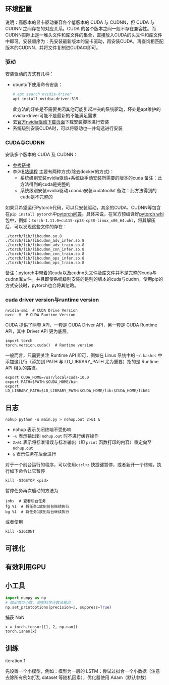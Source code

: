 ## 环境配置

说明：高版本的显卡驱动兼容各个低版本的 CUDA 与 CUDNN，但 CUDA 与 CUDNN 之间存在的对应关系。CUDA 的各个版本之间一般不存在兼容性。而CUDNN实际上是一堆头文件和库文件的集合，直接放入CUDA的头文件和库文件中即可。安装顺序为：先安装最新版本的显卡驱动，再安装CUDA，再查询相匹配版本的CUDNN，并将文件复制进CUDA中即可。

### 驱动
安装驱动的方式有几种：
- ubuntu下使用命令安装：
    ```bash
    # apt search nvidia-driver
    apt install nvidia-driver-515
    ```
    此方法的好处是不需要关闭其他可能引起冲突的系统驱动，坏处是apt维护的nvidia-driver可能不是最新的不能满足需求
- 去[官方nvidia驱动下载页面](https://www.nvidia.com/download/index.aspx)下载安装脚本进行安装
- 系统级别安装CUDA时，可以将驱动也一并勾选进行安装

### CUDA与CUDNN
安装多个版本的 CUDA 及 CUDNN：

- [参考链接](https://towardsdatascience.com/installing-multiple-cuda-cudnn-versions-in-ubuntu-fcb6aa5194e2)
- 李沐[B站课程](https://www.bilibili.com/video/BV1LT411F77M)
    主要有两种方式(除去docker的方式)：
    - 系统级别安装nvidia驱动+系统级手动安装所需要的版本的cuda
        备注：此方法得到的cuda是完整的
    - 系统级别安装nvidia驱动+conda安装cudatoolkit
        备注：此方法得到的cuda是不完整的
    
如果只希望运行Pytorch代码，可以只安装驱动，其余的CUDA、CUDNN等包含在`pip install pytorch`中[pytorch问答](https://discuss.pytorch.org/t/how-to-check-if-torch-uses-cudnn/21933)。具体来说，在官方预编译好[pytorch whl](https://download.pytorch.org/whl/torch/)包中，例如：`torch-1.11.0+cu115-cp38-cp38-linux_x86_64.whl`，将其解压后，可以发现这些文件的存在：
```
./torch/lib/libcudnn.so.8
./torch/lib/libcudnn_adv_infer.so.8
./torch/lib/libcudnn_adv_train.so.8
./torch/lib/libcudnn_cnn_infer.so.8
./torch/lib/libcudnn_cnn_train.so.8
./torch/lib/libcudnn_ops_infer.so.8
./torch/lib/libcudnn_ops_train.so.8
```
备注：pytorch中带着的cuda以及cudnn头文件及库文件并不是完整的cuda与cudnn库文件。并且即使系统级别安装的是别的版本的cuda与cudnn，使用pip的方式安装时，pytorch也会将其忽略。


### cuda driver version与runtime version

```text
nvidia-smi  # CUDA Drive Version
nvcc -V  # CUDA Runtime Version
```

CUDA 提供了两套 API，一套是 CUDA Driver API，另一套是 CUDA Runtime API，其中 Driver API 更为底层。

```
import torch
torch.version.cuda()  # Runtime version
```

一般而言，只需要关注 Runtime API 即可，例如在 Linux 系统中的 `~/.bashrc` 中添加这几行（添加到 PATH 与 LD_LIBRARY_PATH 尤为重要）指的是 Runtime API 相关的路径。

```
export CUDA_HOME=/usr/local/cuda-10.0
export PATH=$PATH:$CUDA_HOME/bin
export LD_LIBRARY_PATH=$LD_LIBRARY_PATH:$CUDA_HOME/lib:$CUDA_HOME/lib64
```

## 日志

```
nohup python -u main.py > nohup.out 2>&1 &
```

- nohup 表示关闭终端不受影响
- `-u` 表示输出到 `nohup.out` 时不进行缓存操作
- `2>&1` 表示将标准错误与标准输出（即 `print` 函数打印的内容）重定向至 `nohup.out`
- `&` 表示任务在后台进行

对于一个前台运行的程序，可以使用`ctrl+z` 快捷键暂停，或者新开一个终端，执行如下命令让它暂停

```
kill -SIGSTOP <pid>
```

暂停任务再次启动的方法为

```
jobs  # 查看后台任务
fg %1  # 将任务1放到前台继续执行
bg %1  # 将任务1放到后台继续执行
```

或者使用

```
kill -SIGCONT 
```



## 可视化

## 有效利用GPU

## 小工具

```python
import numpy as np
# 输出两位小数, 抑制科学计数法输出
np.set_printoptions(precision=2, suppress=True)
```

捕获 NaN

```
x = torch.tensor([1, 2, np.nan])
torch.isnan(x)
```

## 训练

iteration 1

先设置一个小模型，例如：模型为一层的 LSTM；尝试过拟合一个小数据（注意去除所有例如打乱 dataset 等随机因素），优化器使用 Adam（默认参数）

